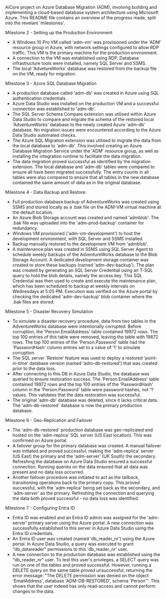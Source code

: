 AiCore project on Azure Database Migration (ADM), involving building and implementing a cloud-based database system architecture using Microsoft Azure. This README file contains an overview of the progress made, split into the revelant 'milestones'.

Milestone 2 - Setting up the Production Environment
- A Windows 10 Pro VM called 'adm-vm' was provisioned under the 'ADM' resource group in Azure, with network settings configured to allow RDP traffic. This VM is the primary machine for the production environment.
- A connection to the VM was established using RDP. Database infrastructure tools were installed, namely SQL Server and SSMS.
- The local 'AdvetureWorks' database was restored from the backup file on the VM, ready for migration.

Milestone 3 - Azure SQL Database Migration
- A production database called 'adm-db' was created in Azure using SQL authentication credentials.
- Azure Data Studio was installed on the production VM and a successful connection was established to 'adm-db'.
- The SQL Server Schema Compare extension was utilised within Azure Data Studio to compare and migrate the schema of the restored local 'AdventureWorks' database to the newly created Azure 'adm-db' database. No migration issues were encountered according to the Azure Data Studio automated checks.
- The Azure SQL Migration extension was utilised to migrate the data from the local database to 'adm-db'. This involved creating an Azure Database Migration Service under the 'ADM' resource group, as well as installing the integration runtime to facilitate the data migration.
- The data migration proved successful as identified by the migration extension. The local database and 'adm-db' tables were compared to ensure all have been migrated successfully. The entry counts in all tables were also compared to ensure that all tables in the new database contained the same amount of data as in the original database. 

Milestone 4 - Data Backup and Restore:
- Full production database backup of AdventureWorks was created using SSMS and stored locally as a .bak file on the ADM-VM virtual machine at the default location.
- An Azure Blob Storage account was created and named 'admblob'. The .bak file was uploaded into the 'adm-prod-backup' container for redundancy.
- Windows VM provisioned ('adm-vm-development') to host the development environment, with SQL Server and SSMS installed.
- Backup manually restored to the development VM from 'admblob'.
- A maintenance plan was created in SSMS using SQL Server Agent to schedule weekly backups of the AdventureWorks database to the Blob Storage Account. A dedicated development
storage container was created to store these backups (named 'adm-dev-backup'). The plan was created by generating an SQL Server Credential using an T-SQL query to hold
the blob details, namely the access key. This SQL Credential was then used to create and execute the maintenance plan, which has been scheduled to backup at weekly
intervals on Wednesdays at 5:05 PM. Execution was verified on the Azure portal by checking the dedicated 'adm-dev-backup' blob container where the .bak files are stored.

Milestone 5 - Disaster Recovery Simulation
- To simulate a disaster recovery procedure, data from two tables in the AdventureWorks database were intentionally corrupted. Before corruption, the 'Person.EmailAddress'
table contained 19972 rows. The top 100 entries of this table were removed, leaving the table with 19872 rows. The top 100 entries of the 'Person.Password' table had
the 'PasswordHash' column entries set to a value of '1' to simulate corruption.
- The SQL server 'Restore' feature was used to deploy a restored 'point-in-time' database version (named 'adm-db-restored') that was created prior to the data loss.
- After connecting to this DB in Azure Data Studio, the database was queried to ensure restoration success. The 'Person.EmailAddress' table contained 19972 rows and the top 100 entries of the 'PasswordHash' column in the 'Person.Password' table were password hashes, not '1' values. This validates that the data restoration was successful.
- The original 'adm-db' database was deleted, since it lacks critical data. The 'adm-db-restored' database is now the primary production database.

Milestone 6 - Geo-Replication and Failover
- The 'adm-db-restored' production database was geo-replicated and hosted on the 'adm-replica' SQL server (US East location). This was confirmed on Azure portal.
- A failover group for the primary database was created. A manual failover was initiated and proved successful, making the 'adm-replica' server (US East) the primary and the 'adm-server' (UK South) the secondary. Refreshing the database on Azure Data Studio ensured a successful connection. Running queries on the data ensured that all data was present and no data loss occurred.
- Another failover procedure was initiated to act as the tailback, transitioning operations back to the primary copy. This proved successful, with the 'adm-replica' being set back as the secondary, and 'adm-server' as the primary. Refreshing the connection and querying the data both proved successful - no data loss was identified.

Milestone 7 - Configuring Entra ID
- Entra ID was enabled and an Entra ID admin was assigned for the 'adm-server' primary server using the Azure portal. A new connection was successfully established to this server in Azure Data Studio using the Entra ID credentials.
- An Entra ID user was created (named 'db_reader_nr') using the Azure portal. In Azure Data Studio, a query was executed to grant "db_datareader" permissions to this 'db_reader_nr' user.
- A new connection to the production database was established using the "db_reader_nr" user. To test this user's privileges, a SELECT query was run on one of the tables and proved successful. However, running a DELETE query on the same table proved unsuccessful, returning the error message: "The DELETE permission was denied on the object 'EmailAddress', database 'ADM-DB-RESTORED', schema 'Person'". This shows that the user indeed has only read-access and cannot perform changes to the data.
